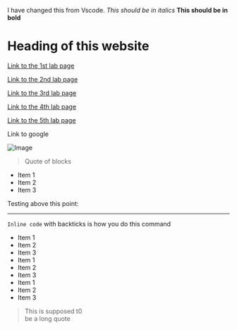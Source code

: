 I have changed this from Vscode.
*This should be in italics*
**This should be in bold**

# Heading of this website
[Link to the 1st lab page](https://aajc.github.io/cse15l-lab-reports/lab-report-1-week-2.html)

[Link to the 2nd lab page](https://aajc.github.io/cse15l-lab-reports/lab-report-2-week-4.html)

[Link to the 3rd lab page](https://aajc.github.io/cse15l-lab-reports/lab-report-3-week-6.html)

[Link to the 4th lab page](https://aajc.github.io/cse15l-lab-reports/lab-report-4-week-8.html)

[Link to the 5th lab page](https://aajc.github.io/cse15l-lab-reports/lab-report-5-week-10.html)

Link to google

![Image](http://url/a.png)
> Quote of blocks

* Item 1
* Item 2
* Item 3

Testing above this point:

--- 

`Inline code` with backticks is how you do this command


* Item 1
* Item 2
* Item 3
* Item 1
* Item 2
* Item 3
* Item 1
* Item 2
* Item 3

> This
> is supposed t0\
> be a long 
> quote
